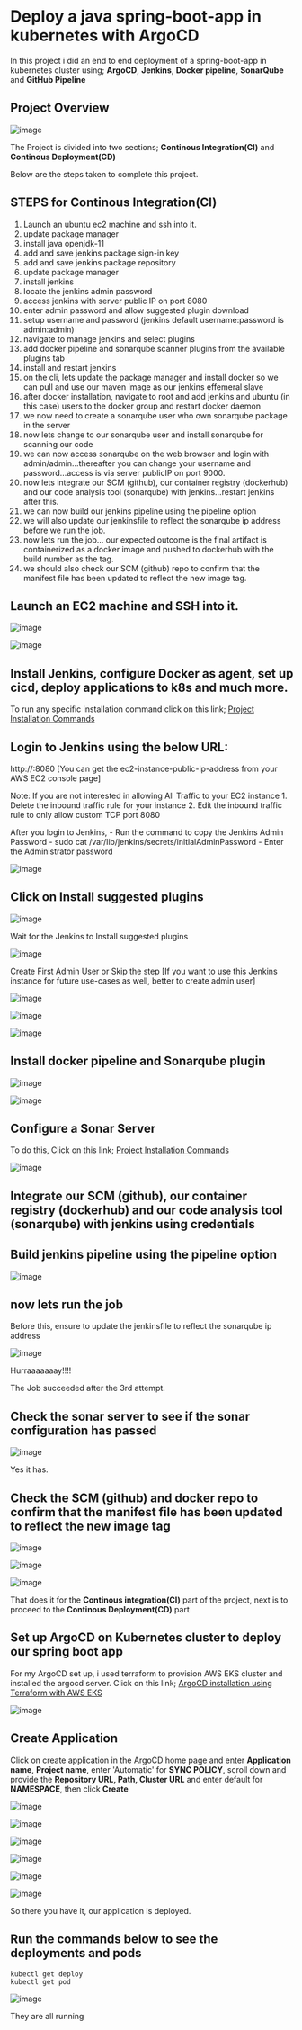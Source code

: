 # Deploy a java spring-boot-app in kubernetes with ArgoCD


In this project i did an end to end deployment of a spring-boot-app in kubernetes cluster using; **ArgoCD**, **Jenkins**, **Docker pipeline**, **SonarQube** and **GitHub Pipeline**

## Project Overview


![image](https://github.com/georgeonalo/CICD-Jenkins-ArgoIM-ArgoCD-Pipeline/assets/115881685/b3ef3b03-ff96-474f-9e36-d346e9fd05fb)


The Project is divided into two sections; **Continous Integration(CI)** and **Continous Deployment(CD)**

Below are the steps taken to complete this project.

## STEPS for Continous Integration(CI)
1. Launch an ubuntu ec2 machine and ssh into it.
1. update package manager
2. install java openjdk-11
3. add and save jenkins package sign-in key
4. add and save jenkins package repository
5. update package manager
6. install jenkins 
7. locate the jenkins admin password
8. access jenkins with server public IP on port 8080
9. enter admin password and allow suggested plugin download
10. setup username and password (jenkins default username:password is admin:admin)
11. navigate to manage jenkins and select plugins
12. add docker pipeline and sonarqube scanner plugins from the available plugins tab
13. install and restart jenkins
14. on the cli, lets update the package manager and install docker so we can pull and use our maven image as our jenkins effemeral slave
15. after docker installation, navigate to root and add jenkins and ubuntu (in this case) users to the docker group and restart docker daemon
16. we now need to create a sonarqube user who own sonarqube package in the server
17. now lets change to our sonarqube user and install sonarqube for scanning our code
18. we can now access sonarqube on the web browser and login with admin/admin…thereafter you can change your username and password…access is via server publicIP on port 9000.
19. now lets integrate our SCM (github), our container registry (dockerhub) and our code analysis tool (sonarqube) with jenkins…restart jenkins after this.
20. we can now build our jenkins pipeline using the pipeline option
21. we will also update our jenkinsfile to reflect the sonarqube ip address before we run the job.
22. now lets run the job… our expected outcome is the final artifact is containerized as a docker image and pushed to dockerhub with the build number as the tag.
23. we should also check our SCM (github) repo to confirm that the manifest file has been updated to reflect the new image tag.



## Launch an EC2 machine and SSH into it.


![image](https://github.com/georgeonalo/CICD-Jenkins-ArgoIM-ArgoCD-Pipeline/assets/115881685/b99f397d-9388-4bbd-ab88-45e66b6c622c)


![image](https://github.com/georgeonalo/CICD-Jenkins-ArgoIM-ArgoCD-Pipeline/assets/115881685/ce1d7f7d-6c60-4997-b8b2-909a5cbcb39d)


## Install Jenkins, configure Docker as agent, set up cicd, deploy applications to k8s and much more.

To run any specific installation command click on this link; [Project Installation Commands](https://github.com/georgeonalo/CICD-Jenkins-ArgoIM-ArgoCD-Pipeline/blob/main/Project%20Installation%20Commands)



## Login to Jenkins using the below URL:
http://:8080 [You can get the ec2-instance-public-ip-address from your AWS EC2 console page]

Note: If you are not interested in allowing All Traffic to your EC2 instance 1. Delete the inbound traffic rule for your instance 2. Edit the inbound traffic rule to only allow custom TCP port 8080

After you login to Jenkins, - Run the command to copy the Jenkins Admin Password - sudo cat /var/lib/jenkins/secrets/initialAdminPassword - Enter the Administrator password



![image](https://github.com/georgeonalo/CICD-Jenkins-ArgoIM-ArgoCD-Pipeline/assets/115881685/a145234d-80e5-4429-bbcb-c1bf6956762e)



## Click on Install suggested plugins


![image](https://github.com/georgeonalo/CICD-Jenkins-ArgoIM-ArgoCD-Pipeline/assets/115881685/875e75c2-593e-4102-bbbc-b8e4f64857f8)

Wait for the Jenkins to Install suggested plugins

![image](https://github.com/georgeonalo/CICD-Jenkins-ArgoIM-ArgoCD-Pipeline/assets/115881685/ce852f5a-35ff-40d4-9306-c2f827ab46ac)



Create First Admin User or Skip the step [If you want to use this Jenkins instance for future use-cases as well, better to create admin user]


![image](https://github.com/georgeonalo/CICD-Jenkins-ArgoIM-ArgoCD-Pipeline/assets/115881685/5a046df9-4112-46d0-b446-41182545d7f1)


![image](https://github.com/georgeonalo/CICD-Jenkins-ArgoIM-ArgoCD-Pipeline/assets/115881685/5eeb3bfb-3a53-4225-ae86-c51e13b034aa)


![image](https://github.com/georgeonalo/CICD-Jenkins-ArgoIM-ArgoCD-Pipeline/assets/115881685/58b8bdaa-c604-4fef-a1e0-376a40025ac2)




## Install docker pipeline and Sonarqube plugin

![image](https://github.com/georgeonalo/CICD-Jenkins-ArgoIM-ArgoCD-Pipeline/assets/115881685/933e00d1-5827-4637-97e2-5e5c22ebf5af)

![image](https://github.com/georgeonalo/CICD-Jenkins-ArgoIM-ArgoCD-Pipeline/assets/115881685/0e756195-5743-4c29-a0a6-a4f02c224142)


## Configure a Sonar Server

To do this,  Click on this link; [Project Installation Commands](https://github.com/georgeonalo/CICD-Jenkins-ArgoIM-ArgoCD-Pipeline/blob/main/Project%20Installation%20Commands)


![image](https://github.com/georgeonalo/CICD-Jenkins-ArgoIM-ArgoCD-Pipeline/assets/115881685/abc0a457-6c12-4a7d-b4f0-784c30f6c914)



## Integrate our SCM (github), our container registry (dockerhub) and our code analysis tool (sonarqube) with jenkins using credentials


##  Build jenkins pipeline using the pipeline option


![image](https://github.com/georgeonalo/CICD-Jenkins-ArgoIM-ArgoCD-Pipeline/assets/115881685/d2c2c5f7-8e5b-4d4a-8065-65dcd4085a4b)



##  now lets run the job

Before this, ensure to update the jenkinsfile to reflect the sonarqube ip address



![image](https://github.com/georgeonalo/CICD-Jenkins-ArgoIM-ArgoCD-Pipeline/assets/115881685/3e19cffb-5d6e-4239-b1c2-0e22f64a7420)


Hurraaaaaaay!!!!

The Job succeeded after the 3rd attempt.


## Check the sonar server to see if the sonar configuration has passed


![image](https://github.com/georgeonalo/CICD-Jenkins-ArgoIM-ArgoCD-Pipeline/assets/115881685/ec637a0d-a34f-4fa0-84c6-0880bc59a67a)



Yes it has.



## Check the SCM (github) and docker repo to confirm that the manifest file has been updated to reflect the new image tag


![image](https://github.com/georgeonalo/CICD-Jenkins-ArgoIM-ArgoCD-Pipeline/assets/115881685/cbf0c84b-03dd-40d5-90ce-20bcd601e9bb)

![image](https://github.com/georgeonalo/CICD-Jenkins-ArgoIM-ArgoCD-Pipeline/assets/115881685/6795ac1d-278a-43a9-869d-8bc1908999f0)

![image](https://github.com/georgeonalo/CICD-Jenkins-ArgoIM-ArgoCD-Pipeline/assets/115881685/208c90a3-2aec-4c74-b473-2de6fdb7244b)



That does it for the **Continous integration(CI)** part of the project, next is to proceed to the **Continous Deployment(CD)** part




## Set up ArgoCD on Kubernetes cluster to deploy our spring boot app

For my ArgoCD set up, i used terraform to provision AWS EKS cluster and installed the argocd server. Click on this link; [ArgoCD installation using Terraform with AWS EKS](https://github.com/georgeonalo/aws-eks-terraform)



![image](https://github.com/georgeonalo/CICD-Jenkins-ArgoIM-ArgoCD-Pipeline/assets/115881685/1fc0ef42-d6a8-4954-b909-23d5d22b3e12)




## Create Application

Click on create application in the ArgoCD home page and enter **Application name**, **Project name**, enter 'Automatic' for **SYNC POLICY**, scroll down and provide the **Repository URL, Path, Cluster URL** and enter default for **NAMESPACE**, then click **Create**


![image](https://github.com/georgeonalo/CICD-Jenkins-ArgoIM-ArgoCD-Pipeline/assets/115881685/8635eaf3-97fa-4e7f-b054-762f8fff7f42)

![image](https://github.com/georgeonalo/CICD-Jenkins-ArgoIM-ArgoCD-Pipeline/assets/115881685/fe2c1ede-02b9-4218-af26-2148429ed81c)

![image](https://github.com/georgeonalo/CICD-Jenkins-ArgoIM-ArgoCD-Pipeline/assets/115881685/ecf0d38d-98e8-42f3-9e42-ec76f40e529f)

![image](https://github.com/georgeonalo/CICD-Jenkins-ArgoIM-ArgoCD-Pipeline/assets/115881685/2ace7c12-b908-4269-93ac-50d2bb93dc2c)


![image](https://github.com/georgeonalo/CICD-Jenkins-ArgoIM-ArgoCD-Pipeline/assets/115881685/42dabb82-6970-41bb-bba1-ffd3d84586e8)


![image](https://github.com/georgeonalo/CICD-Jenkins-ArgoIM-ArgoCD-Pipeline/assets/115881685/73b23a59-9853-42f2-90cc-2633b56e702a)


So there you have it, our application is deployed.

## Run the commands below to see the deployments and pods

```
kubectl get deploy
kubectl get pod
```

![image](https://github.com/georgeonalo/CICD-Jenkins-ArgoIM-ArgoCD-Pipeline/assets/115881685/fc92f8e3-7eb9-40a5-84d0-367c82d8ec97)


They are all running
































